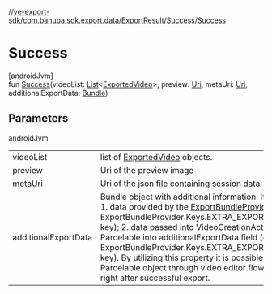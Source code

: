 //[ve-export-sdk](../../../../index.md)/[com.banuba.sdk.export.data](../../index.md)/[ExportResult](../index.md)/[Success](index.md)/[Success](-success.md)

# Success

[androidJvm]\
fun [Success](-success.md)(videoList: [List](https://kotlinlang.org/api/latest/jvm/stdlib/kotlin.collections/-list/index.html)&lt;[ExportedVideo](../../-exported-video/index.md)&gt;, preview: [Uri](https://developer.android.com/reference/kotlin/android/net/Uri.html), metaUri: [Uri](https://developer.android.com/reference/kotlin/android/net/Uri.html), additionalExportData: [Bundle](https://developer.android.com/reference/kotlin/android/os/Bundle.html))

## Parameters

androidJvm

| | |
|---|---|
| videoList | list of [ExportedVideo](../../-exported-video/index.md) objects. |
| preview | Uri of the preview image |
| metaUri | Uri of the json file containing session data |
| additionalExportData | Bundle object with additional information. It contains:<br>1.     data provided by the [ExportBundleProvider](../../-export-bundle-provider/index.md) (extracted by ExportBundleProvider.Keys.EXTRA_EXPORT_OUTPUT_INFO key); 2.     data passed into VideoCreationActivity as Parcelable into additionalExportData field (extracted by ExportBundleProvider.Keys.EXTRA_EXPORT_INPUT_INFO key). By utilizing this property it is possible to pass any Parcelable object through video editor flow and obtain it right after successful export. |

